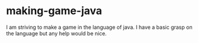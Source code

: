 # making-game-java
I am striving to make a game in the language of java. I have a basic grasp on the language but any help would be nice.
